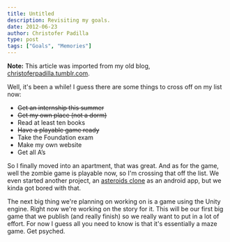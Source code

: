 ```yaml
---
title: Untitled
description: Revisiting my goals.
date: 2012-06-23
author: Christofer Padilla
type: post
tags: ["Goals", "Memories"]
---
```


<div class="info"><b>Note:</b> This article was imported from my old blog, <a href="https://christoferpadilla.tumblr.com/post/25734694911/well-its-been-a-while-i-guess-there-are-some">christoferpadilla.tumblr.com</a>.</div>

Well, it's been a while! I guess there are some things to cross off on my list now:

*   <strike>Get an internship this summer</strike>
*   <strike>Get my own place (not a dorm)</strike>
*   Read at least ten books
*   <strike>Have a playable game ready</strike>
*   Take the Foundation exam
*   Make my own website
*   Get all A’s

So I finally moved into an apartment, that was great. And as for the game, well the zombie game is playable now, so I'm crossing that off the list. We even started another project, an [asteroids clone](http://code.google.com/p/asteroidz/) as an android app, but we kinda got bored with that.

The next big thing we're planning on working on is a game using the Unity engine. Right now we're working on the story for it. This will be our first big game that we publish (and really finish) so we really want to put in a lot of effort. For now I guess all you need to know is that it's essentially a maze game. Get psyched.

<TagLinks />

<Comments />
